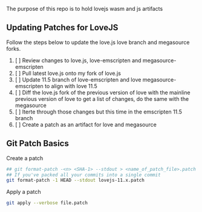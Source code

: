 The purpose of this repo is to hold lovejs wasm and js artifacts

## Updating Patches for LoveJS
Follow the steps below to update the love.js love branch and megasource forks. 

1. [ ] Review changes to love.js, love-emscripten and megasource-emscripten
2. [ ] Pull latest love.js onto my fork of love.js
3. [ ] Update 11.5 branch of love-emscripten and love megasource-emscripten to align with love 11.5
4. [ ] Diff the love.js fork of the previous version of love with the mainline previous version of love to get a list of changes, do the same with the megasource
5. [ ] Iterte through those changes but this time in the emscripten 11.5 branch
6. [ ] Create a patch as an artifact for love and megasource 


## Git Patch Basics
Create a patch
``` bash
## git format-patch -<n> <SHA-1> --stdout > <name_of_patch_file>.patch
## If you've packed all your commits into a single commit
git format-patch -1 HEAD --stdout lovejs-11.x.patch
```

Apply a patch
``` bash
git apply --verbose file.patch
```
